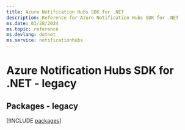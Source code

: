 ```yaml
---
title: Azure Notification Hubs SDK for .NET
description: Reference for Azure Notification Hubs SDK for .NET
ms.date: 03/28/2024
ms.topic: reference
ms.devlang: dotnet
ms.service: notificationhubs
---
```

# Azure Notification Hubs SDK for .NET - legacy
## Packages - legacy
[!INCLUDE [packages](notification-hubs-index.md)]